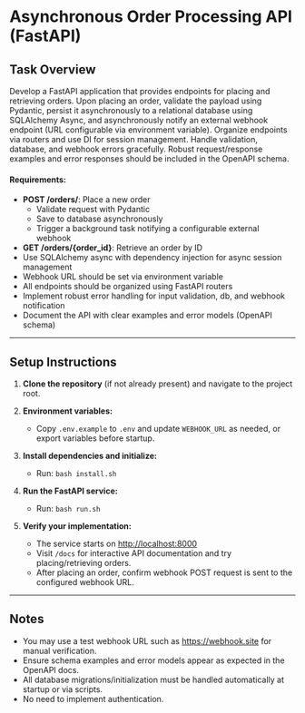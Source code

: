 # Asynchronous Order Processing API (FastAPI)

## Task Overview

Develop a FastAPI application that provides endpoints for placing and retrieving orders. Upon placing an order, validate the payload using Pydantic, persist it asynchronously to a relational database using SQLAlchemy Async, and asynchronously notify an external webhook endpoint (URL configurable via environment variable). Organize endpoints via routers and use DI for session management. Handle validation, database, and webhook errors gracefully. Robust request/response examples and error responses should be included in the OpenAPI schema.

#### Requirements:
- **POST /orders/**: Place a new order
    - Validate request with Pydantic
    - Save to database asynchronously
    - Trigger a background task notifying a configurable external webhook
- **GET /orders/{order_id}**: Retrieve an order by ID
- Use SQLAlchemy async with dependency injection for async session management
- Webhook URL should be set via environment variable
- All endpoints should be organized using FastAPI routers
- Implement robust error handling for input validation, db, and webhook notification
- Document the API with clear examples and error models (OpenAPI schema)

---

## Setup Instructions

1. **Clone the repository** (if not already present) and navigate to the project root.

2. **Environment variables:**
   - Copy `.env.example` to `.env` and update `WEBHOOK_URL` as needed, or export variables before startup.

3. **Install dependencies and initialize:**
   - Run: `bash install.sh`

4. **Run the FastAPI service:**
   - Run: `bash run.sh`

5. **Verify your implementation:**
   - The service starts on [http://localhost:8000](http://localhost:8000)
   - Visit `/docs` for interactive API documentation and try placing/retrieving orders.
   - After placing an order, confirm webhook POST request is sent to the configured webhook URL.

---

## Notes
- You may use a test webhook URL such as https://webhook.site for manual verification.
- Ensure schema examples and error models appear as expected in the OpenAPI docs.
- All database migrations/initialization must be handled automatically at startup or via scripts.
- No need to implement authentication.

